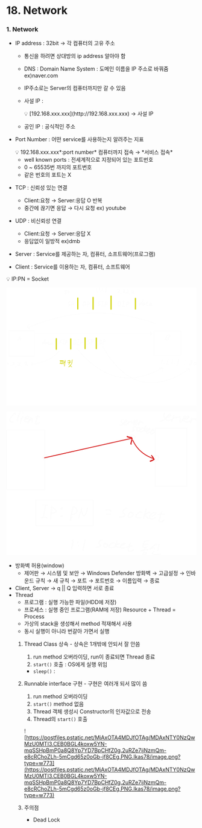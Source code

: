 # 18. Network

### 1. Network

- IP address : 32bit → 각 컴퓨터의 고유 주소
    - 통신을 하려면 상대방의 ip address 알아야 함
    - DNS : Domain Name System
             : 도메인 이름을 IP 주소로 바꿔줌
               ex)naver.com
    - IP주소로는 Server의 컴퓨터까지만 갈 수 있음
    - 사설 IP :
        
        <aside>
        💡 [192.168.xxx.xxx](http://192.168.xxx.xxx) → 사설 IP
        
        </aside>
        
    - 공인 IP : 공식적인 주소
- Port Number : 어떤 service를 사용하는지 알려주는 지표
    
    <aside>
    💡 192.168.xxx.xxx*:port number* 컴퓨터까지 접속 → *서비스 접속*
    
    </aside>
    
    - well known ports : 전세계적으로 지정되어 있는 포트번호
    - 0 ~ 65535번 까지의 포트번호
    - 같은 번호의 포트는 X
- TCP : 신뢰성 있는 연결
    - Client:요청 → Server:응답 O 반복
    - 중간에 끊기면 응답 → 다시 요청    ex) youtube
- UDP : 비신뢰성 연결
    - Client:요청 → Server:응답 X
    - 응답없이 일방적                            ex)dmb
- Server : Service를 제공하는 자, 컴퓨터, 소프트웨어(프로그램)
- Client : Service를 이용하는 자, 컴퓨터, 소프트웨어

<aside>
💡 IP:PN = Socket

</aside>

![18%20Network%202ad83bd490e54224aaf5bf36a22a8eba/Untitled.png](Java/18%20Network/Untitled.png)

![18%20Network%202ad83bd490e54224aaf5bf36a22a8eba/Untitled%201.png](Java/18%20Network/Untitled%201.png)

- 방화벽 허용(window)
    - 제어판 → 시스템 및 보안 → Windows Defender 방화벽 → 고급설정 → 인바운드 규칙 → 새 규칙 → 포트 → 포트번호 → 이름입력 → 종료
- Client, Server → q || Q 입력하면 서로 종료
- Thread
    - 프로그램 : 실행 가능한 파일(HDD에 저장)
    - 프로세스 : 실행 중인 프로그램(RAM에 저장)
                    Resource + Thread = Process
    - 가상의 stack을 생성해서 method 적재해서 사용
    - 동시 실행이 아니라 번갈아 가면서 실행
    1. Thread Class 상속 - 상속은 1개밖에 안되서 잘 안씀
        1. run method 오버라이딩, run이 종료되면 Thread 종료
        2. `start()` 호출 : OS에게 실행 위임
        - `sleep()` :
    2. Runnable interface 구현 - 구현은 여러개 되서 많이 씀
        1. run method 오버라이딩
        2. `start()` method 없음
        3. Thread 객체 생성시 Constructor의 인자값으로 전송
        4. Thread의 `start()` 호출
        
        ![https://postfiles.pstatic.net/MjAxOTA4MDJfOTAg/MDAxNTY0NzQwMzU0MTI3.CEB0BGL4koxw5YN-mqSSHpBmP0a8Q8Yp7YD7BpCHfZ0g.2uRZe7ijNzmQm-e8cRChoZLh-5mCgd65z0oGb-jf8CEg.PNG.lkas78/image.png?type=w773](https://postfiles.pstatic.net/MjAxOTA4MDJfOTAg/MDAxNTY0NzQwMzU0MTI3.CEB0BGL4koxw5YN-mqSSHpBmP0a8Q8Yp7YD7BpCHfZ0g.2uRZe7ijNzmQm-e8cRChoZLh-5mCgd65z0oGb-jf8CEg.PNG.lkas78/image.png?type=w773)
        
    3. 주의점
        - Dead Lock